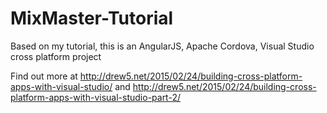 # MixMaster-Tutorial
Based on my tutorial, this is an AngularJS, Apache Cordova, Visual Studio cross platform project

Find out more at http://drew5.net/2015/02/24/building-cross-platform-apps-with-visual-studio/
and http://drew5.net/2015/02/24/building-cross-platform-apps-with-visual-studio-part-2/
